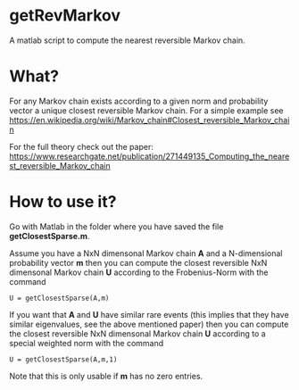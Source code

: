 # getRevMarkov
A matlab script to compute the nearest reversible Markov chain.

# What?
For any Markov chain exists according to a given norm and probability vector a unique closest reversible Markov chain. For a simple example see https://en.wikipedia.org/wiki/Markov_chain#Closest_reversible_Markov_chain

For the full theory check out the paper: https://www.researchgate.net/publication/271449135_Computing_the_nearest_reversible_Markov_chain

# How to use it?
Go with Matlab in the folder where you have saved the file **getClosestSparse.m**.

Assume you have a NxN dimensonal Markov chain **A** and a N-dimensional probability vector **m** then you can compute the closest reversible NxN dimensonal Markov chain **U** according to the Frobenius-Norm with the command
```
U = getClosestSparse(A,m)
```

If you want that **A** and **U** have similar rare events (this implies that they have similar eigenvalues, see the above mentioned paper) then you can compute the closest reversible NxN dimensonal Markov chain **U** according to a special weighted norm with the command
```
U = getClosestSparse(A,m,1)
```

Note that this is only usable if **m** has no zero entries.

